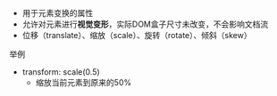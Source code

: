 - 用于元素变换的属性
- 允许对元素进行**视觉变形**，实际DOM盒子尺寸未改变，不会影响文档流
- 位移（translate）、缩放（scale）、旋转（rotate）、倾斜（skew）

举例
- transform: scale(0.5)
	- 缩放当前元素到原来的50%